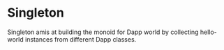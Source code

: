 # Singleton
Singleton amis at building the monoid for Dapp world by collecting  hello-world instances from different Dapp classes.

